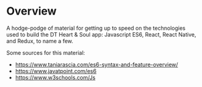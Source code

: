 # Overview

A hodge-podge of material for getting up to speed on the technologies used to build the DT Heart & Soul app:  Javascript ES6, React, React Native, and Redux, to name a few.

Some sources for this material:
- https://www.taniarascia.com/es6-syntax-and-feature-overview/
- https://www.javatpoint.com/es6 
- https://www.w3schools.com/Js

